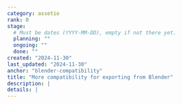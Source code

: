 ```yaml
---
category: assetio
rank: 0
stage:
  # Must be dates (YYYY-MM-DD), empty if not there yet.
  planning: ""
  ongoing: ""
  done: ""
created: "2024-11-30"
last_updated: "2024-11-30"
anchor: "blender-compatibility"
title: "More compatibility for exporting from Blender"
description: |
details: |
---
```

